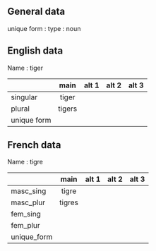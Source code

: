 ## General data

unique form :
type : noun

## English data

Name : tiger

|             |  main  | alt 1 | alt 2 | alt 3 |
| :---------- | :----: | :---: | :---: | ----- |
| singular    | tiger  |       |       |       |
| plural      | tigers |       |       |       |
| unique form |        |       |       |       |

## French data

Name : tigre

|             |  main  | alt 1 | alt 2 | alt 3 |
| :---------- | :----: | :---: | :---: | :---: |
| masc_sing   | tigre  |       |       |       |
| masc_plur   | tigres |       |       |       |
| fem_sing    |        |       |       |       |
| fem_plur    |        |       |       |       |
| unique_form |        |       |       |       |


